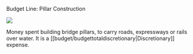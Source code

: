 Budget Line: Pillar Construction

![](docs/images/bridge.png)

Money spent building bridge pillars, to carry roads, expressways or rails over water. It is a [[budget/budgettotaldiscretionary|Discretionary]] expense.

